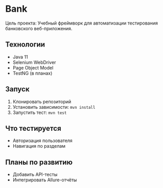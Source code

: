 # Bank  
Цель проекта: Учебный фреймворк для автоматизации тестирования банковского веб-приложения.  

## Технологии  
- Java 11  
- Selenium WebDriver  
- Page Object Model  
- TestNG (в планах)  

## Запуск  
1. Клонировать репозиторий  
2. Установить зависимости: `mvn install`  
3. Запустить тест: `mvn test`  

## Что тестируется  
- Авторизация пользователя  
- Навигация по разделам  

## Планы по развитию  
- Добавить API-тесты  
- Интегрировать Allure-отчёты  
